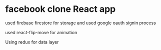 # facebook clone React app

used firebase firestore for storage and used google oauth signin process

used react-flip-move for animation

Using redux for data layer
